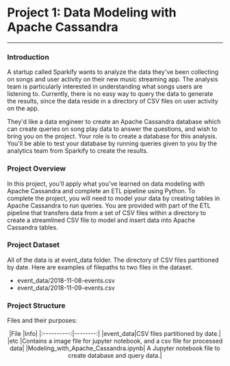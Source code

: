 # Project 1: Data Modeling with Apache Cassandra
--------------------------

### Introduction
A startup called Sparkify wants to analyze the data they've been collecting on songs and user activity on their new music streaming app. The analysis team is particularly interested in understanding what songs users are listening to. Currently, there is no easy way to query the data to generate the results, since the data reside in a directory of CSV files on user activity on the app.

They'd like a data engineer to create an Apache Cassandra database which can create queries on song play data to answer the questions, and wish to bring you on the project. Your role is to create a database for this analysis. You'll be able to test your database by running queries given to you by the analytics team from Sparkify to create the results.


### Project Overview
In this project, you'll apply what you've learned on data modeling with Apache Cassandra and complete an ETL pipeline using Python. To complete the project, you will need to model your data by creating tables in Apache Cassandra to run queries. You are provided with part of the ETL pipeline that transfers data from a set of CSV files within a directory to create a streamlined CSV file to model and insert data into Apache Cassandra tables.

### Project Dataset
All of the data is at event_data folder. The directory of CSV files partitioned by date. 
Here are examples of filepaths to two files in the dataset. 
* event_data/2018-11-08-events.csv
* event_data/2018-11-09-events.csv


### Project Structure
Files and their purposes:
<div align="center">
|File      |Info|
|:----------:|--------:|
|event_data|CSV files partitioned by date.|
|etc  |Contains a image file for jupyter notebook, and a csv file for processed data|
|Modeling_with_Apache_Cassandra.ipynb| A Jupyter notebook file to create database and query data.|
</div>
